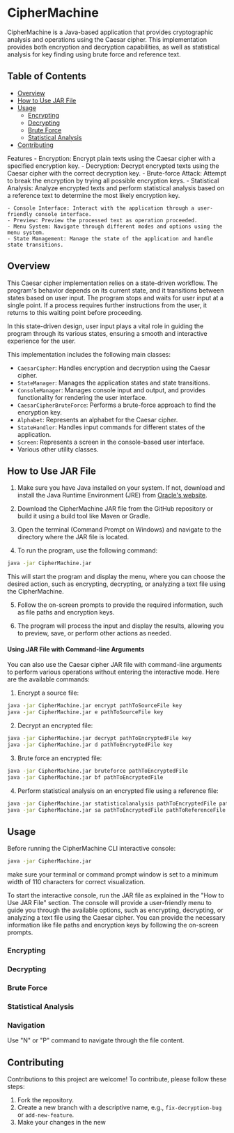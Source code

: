 # CipherMachine
CipherMachine is a Java-based application that provides cryptographic analysis and operations using the Caesar cipher. This implementation provides both encryption and decryption capabilities, as well as statistical analysis for key finding using brute force and reference text.

## Table of Contents
- [Overview](#overview)
- [How to Use JAR File](#how-to-use-jar-file)
- [Usage](#usage)
  - [Encrypting](#encrypting)
  - [Decrypting](#decrypting)
  - [Brute Force](#brute-force)
  - [Statistical Analysis](#statistical-analysis)
- [Contributing](#contributing)

Features
    - Encryption: Encrypt plain texts using the Caesar cipher with a specified encryption key.
    - Decryption: Decrypt encrypted texts using the Caesar cipher with the correct decryption key.
    - Brute-force Attack: Attempt to break the encryption by trying all possible encryption keys.
    - Statistical Analysis: Analyze encrypted texts and perform statistical analysis based on a reference text to determine the most likely encryption key.

    - Console Interface: Interact with the application through a user-friendly console interface.
    - Preview: Preview the processed text as operation proceeded.
    - Menu System: Navigate through different modes and options using the menu system.
    - State Management: Manage the state of the application and handle state transitions.


## Overview

This Caesar cipher implementation relies on a state-driven workflow. The program's behavior depends on its current state, and it transitions between states based on user input. The program stops and waits for user input at a single point. If a process requires further instructions from the user, it returns to this waiting point before proceeding.

In this state-driven design, user input plays a vital role in guiding the program through its various states, ensuring a smooth and interactive experience for the user.

This implementation includes the following main classes:

- `CaesarCipher`: Handles encryption and decryption using the Caesar cipher.
- `StateManager`: Manages the application states and state transitions.
- `ConsoleManager`: Manages console input and output, and provides functionality for rendering the user interface.
- `CaesarCipherBruteForce`: Performs a brute-force approach to find the encryption key.
- `Alphabet`: Represents an alphabet for the Caesar cipher.
- `StateHandler`: Handles input commands for different states of the application.
- `Screen`: Represents a screen in the console-based user interface.
- Various other utility classes.

## How to Use JAR File

1. Make sure you have Java installed on your system. If not, download and install the Java Runtime Environment (JRE) from [Oracle's website](https://www.oracle.com/java/technologies/downloads/#java17).

2. Download the CipherMachine JAR file from the GitHub repository or build it using a build tool like Maven or Gradle.

3. Open the terminal (Command Prompt on Windows) and navigate to the directory where the JAR file is located.

4. To run the program, use the following command:

```bash
java -jar CipherMachine.jar
```

This will start the program and display the menu, where you can choose the desired action, such as encrypting, decrypting, or analyzing a text file using the CipherMachine.

5. Follow the on-screen prompts to provide the required information, such as file paths and encryption keys.

6. The program will process the input and display the results, allowing you to preview, save, or perform other actions as needed.


#### Using JAR File with Command-line Arguments

You can also use the Caesar cipher JAR file with command-line arguments to perform various operations without entering the interactive mode. Here are the available commands:

1. Encrypt a source file:

```bash
java -jar CipherMachine.jar encrypt pathToSourceFile key
java -jar CipherMachine.jar e pathToSourceFile key
```

2. Decrypt an encrypted file:

```bash
java -jar CipherMachine.jar decrypt pathToEncryptedFile key
java -jar CipherMachine.jar d pathToEncryptedFile key
```

3. Brute force an encrypted file:

```bash
java -jar CipherMachine.jar bruteforce pathToEncryptedFile
java -jar CipherMachine.jar bf pathToEncryptedFile
```

4. Perform statistical analysis on an encrypted file using a reference file:

```bash
java -jar CipherMachine.jar statisticalanalysis pathToEncryptedFile pathToReferenceFile
java -jar CipherMachine.jar sa pathToEncryptedFile pathToReferenceFile
```

## Usage

Before running the CipherMachine CLI interactive console:
```bash
java -jar CipherMachine.jar
```
make sure your terminal or command prompt window is set to a minimum width of 110 characters for correct visualization.

To start the interactive console, run the JAR file as explained in the "How to Use JAR File" section. The console will provide a user-friendly menu to guide you through the available options, such as encrypting, decrypting, or analyzing a text file using the Caesar cipher. You can provide the necessary information like file paths and encryption keys by following the on-screen prompts.

### Encrypting


### Decrypting


### Brute Force


### Statistical Analysis


### Navigation

Use "N" or "P" command to navigate through the file content.



## Contributing

Contributions to this project are welcome! To contribute, please follow these steps:

1. Fork the repository.
2. Create a new branch with a descriptive name, e.g., `fix-decryption-bug` or `add-new-feature`.
3. Make your changes in the new
